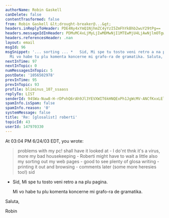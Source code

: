 ```yaml
---
authorName: Robin Gaskell
canDelete: false
contentTrasformed: false
from: Robin Gaskell &lt;drought-breaker@...&gt;
headers.inReplyToHeader: PDE4Ny4xYmQ1NjhmZC4yYzI5ZmFhYkBhb2wuY29tPg==
headers.messageIdInHeader: PDMuMC4xLjMyLjIwMDMwNjI1MTEwMjU4LjAwNjlmOTgwQHBhY2lmaWMubmV0LmF1Pg==
headers.referencesHeader: .nan
layout: email
msgId: 96
msgSnippet: '... sorting ... *   Sid, Mi spe tu tosto veni retro a na plu pagina.
  Mi vo habe tu plu komenta koncerne mi grafo-ra de gramatika. Saluta, Robin'
nextInTime: 97
nextInTopic: 0
numMessagesInTopic: 5
postDate: '1056502978'
prevInTime: 95
prevInTopic: 93
profile: bliminus_107_ssaass
replyTo: LIST
senderId: 94SWa-Nuw8-H-rDPxhQ6rAh9Jl3YEVXWIT6kHNQExPh1JgWcMV-ANCfKxxLElUZpu6UBaGYidCWGKHyG2r5VNrLFMJA4C3V1dLfZU0p_uuEzJYYGxg
spamInfo.isSpam: false
spamInfo.reason: '0'
systemMessage: false
title: 'Re: [glosalist] roberti'
topicId: 43
userId: 147970330
---
```


At 03:04 PM 6/24/03 EDT, you wrote:
>problems with my pc! shall have it looked at - I do'nt thnk it's a virus, 
>more my bad housekeeping - Roberti might have to wait a little also my
sorting 
>out my web pages - good to see plenty of glosa writing - printing it out and 
>browsing - comments later (some more heresies too!)
>sid
>
*   Sid, 
    Mi spe tu tosto veni retro a na plu pagina.

    Mi vo habe tu plu komenta koncerne mi grafo-ra de gramatika.

Saluta,

Robin    


